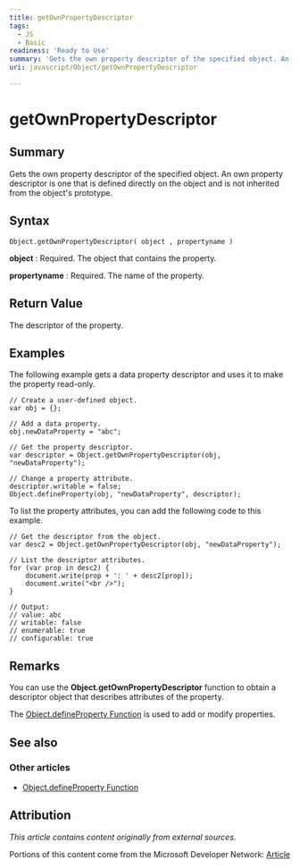 ```yaml
---
title: getOwnPropertyDescriptor
tags:
  - JS
  - Basic
readiness: 'Ready to Use'
summary: 'Gets the own property descriptor of the specified object. An own property descriptor is one that is defined directly on the object and is not inherited from the object''s prototype.'
uri: javascript/Object/getOwnPropertyDescriptor

---
```

# getOwnPropertyDescriptor

## Summary

Gets the own property descriptor of the specified object. An own property descriptor is one that is defined directly on the object and is not inherited from the object's prototype.

## Syntax

    Object.getOwnPropertyDescriptor( object , propertyname )

**object**
:   Required. The object that contains the property.

**propertyname**
:   Required. The name of the property.

## Return Value

The descriptor of the property.

## Examples

The following example gets a data property descriptor and uses it to make the property read-only.

``` {.js}
// Create a user-defined object.
var obj = {};

// Add a data property.
obj.newDataProperty = "abc";

// Get the property descriptor.
var descriptor = Object.getOwnPropertyDescriptor(obj, "newDataProperty");

// Change a property attribute.
descriptor.writable = false;
Object.defineProperty(obj, "newDataProperty", descriptor);
```

To list the property attributes, you can add the following code to this example.

``` {.js}
// Get the descriptor from the object.
var desc2 = Object.getOwnPropertyDescriptor(obj, "newDataProperty");

// List the descriptor attributes.
for (var prop in desc2) {
    document.write(prop + ': ' + desc2[prop]);
    document.write("<br />");
}

// Output:
// value: abc
// writable: false
// enumerable: true
// configurable: true
```

## Remarks

You can use the **Object.getOwnPropertyDescriptor** function to obtain a descriptor object that describes attributes of the property.

The [Object.defineProperty Function](/javascript/Object/defineProperty) is used to add or modify properties.

## See also

### Other articles

-   [Object.defineProperty Function](/javascript/Object/defineProperty)

## Attribution

*This article contains content originally from external sources.*

Portions of this content come from the Microsoft Developer Network: [Article](http://msdn.microsoft.com/en-us/library/ie/dd548686(v=vs.94).aspx)

